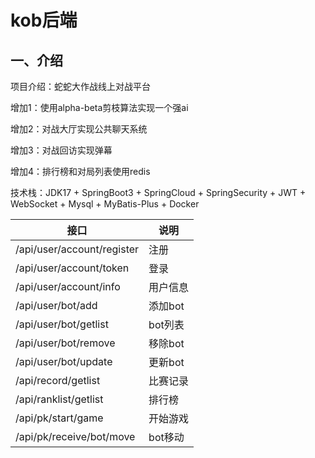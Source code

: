 # kob后端

## 一、介绍

项目介绍：蛇蛇大作战线上对战平台

增加1：使用alpha-beta剪枝算法实现一个强ai

增加2：对战大厅实现公共聊天系统

增加3：对战回访实现弹幕

增加4：排行榜和对局列表使用redis

技术栈：JDK17 + SpringBoot3 + SpringCloud + SpringSecurity + JWT + WebSocket + Mysql + MyBatis-Plus + Docker

| 接口                      | 说明    |
|-------------------------|-------|
| /api/user/account/register | 注册    |
| /api/user/account/token | 登录    |
| /api/user/account/info  | 用户信息  |
| /api/user/bot/add       | 添加bot |
| /api/user/bot/getlist  | bot列表 |
| /api/user/bot/remove   | 移除bot |
| /api/user/bot/update  | 更新bot |
| /api/record/getlist   | 比赛记录  |
| /api/ranklist/getlist  | 排行榜   |
| /api/pk/start/game  | 开始游戏  |
| /api/pk/receive/bot/move   | bot移动 | 
